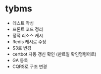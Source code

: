 # tybms

- 테스트 작성
- 프론트 코드 정리
- 정적 리소스 캐시
- Redis 캐시로 수정
- S3로 변경
- certbot 자동 갱신 확인 (만료일 확인명령어로)
- GA 등록
- CQRS로 구조 변경